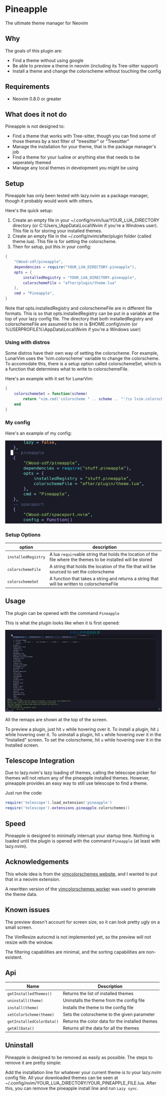 # Pineapple

The ultimate theme manager for Neovim

## Why

The goals of this plugin are:

- Find a theme without using google
- Be able to preview a theme in neovim (including its Tree-sitter support)
- Install a theme and change the colorscheme without touching the config

## Requirements

- Neovim 0.8.0 or greater

## What does it not do

Pineapple is not designed to:

- Find a theme that works with Tree-sitter, though you can find some of those themes by a text filter of "treesitter" or "Treesitter"
- Manage the installation for your theme, that is the package manager's job
- Find a theme for your lualine or anything else that needs to be seperately themed
- Manage any local themes in development you might be using

## Setup

Pineapple has only been tested with lazy.nvim as a package manager, though it probably would work with others.

Here's the quick setup:

1. Create an empty file in your ~/.config/nvim/lua/YOUR_LUA_DIRECTORY directory (or C:\Users\_\AppData\Local\Nvim if you're a Windows user). This file is for storing your installed themes.
2. Create an empty file in the ~/.config/nvim/after/plugin folder (called theme.lua). This file is for setting the colorscheme.
3. Then for setup, put this in your config:

```lua
{
    "CWood-sdf/pineapple",
    dependencies = require("YOUR_LUA_DIRECTORY.pineapple"),
    opts = {
        installedRegistry = "YOUR_LUA_DIRECTORY.pineapple",
        colorschemeFile = "after/plugin/theme.lua"
    },
    cmd = "Pineapple",
}
```

Note that opts.installedRegistry and colorschemeFile are in different file formats. This is so that opts.installedRegistry can be put in a variable at the top of your lazy config file. The directory that both installedRegistry and colorschemeFile are assumed to be in is $HOME\.config\nvim (or %USERPROFILE%\AppData\Local\Nvim if you're a Windows user)

### Using with distros

Some distros have their own way of setting the colorscheme. For example, LunarVim uses the 'lvim.colorscheme' variable to change the colorscheme. To accomodate this, there is a setup option called colorschemeSet, which is a function that determines what to write to colorschemeFile.

Here's an example with it set for LunarVim:

```lua
{
    colorschemeSet = function(scheme)
        return "vim.cmd('colorscheme " .. scheme .. "')\n lvim.colorscheme = '" .. scheme .. "'"
    end
}
```

### My config

Here's an example of my config:

![config example](./assets/conf.png)

### Setup Options

| option              | description                                                                                                    |
| ------------------- | -------------------------------------------------------------------------------------------------------------- |
| `installedRegistry` | A lua `require`able string that holds the location of the file where the themes to be installed will be stored |
| `colorschemeFile`   | A string that holds the location of the file that will be sourced to set the colorscheme                       |
| `colorschemeSet`    | A function that takes a string and returns a string that will be written to colorschemeFile                    |

## Usage

The plugin can be opened with the command `Pineapple`

This is what the plugin looks like when it is first opened:

![startup screen](./assets/startup.png)

All the remaps are shown at the top of the screen.

To preview a plugin, just hit `v` while hovering over it. To install a plugin, hit `i` while hovering over it. To uninstall a plugin, hit `x` while hovering over it in the "Installed" screen. To set the colorscheme, hit `u` while hovering over it in the Installed screen.

## Telescope Integration

Due to lazy.nvim's lazy loading of themes, calling the telescope picker for themes will not return any of the pineapple installed themes. However, pineapple provides an easy way to still use telescope to find a theme.

Just run the code:

```lua
require('telescope').load_extension('pineapple')
require('telescope').extensions.pineapple.colorschemes()

```

## Speed

Pineapple is designed to minimally interrupt your startup time. Nothing is loaded until the plugin is opened with the command `Pineapple` (at least with lazy.nvim).

## Acknowledgements

This whole idea is from the [vimcolorschemes website](https://vimcolorschemes.com/), and I wanted to put that in a neovim extension.

A rewritten version of the [vimcolorschemes worker](https://github.com/vimcolorschemes/worker) was used to generate the theme data.

## Known issues

The preview doesn't account for screen size, so it can look pretty ugly on a small screen.

The VimResize autocmd is not implemented yet, so the preview will not resize with the window.

The filtering capabilities are minimal, and the sorting capabilities are non-existent.

## Api

| Name                      | Description                                     |
| ------------------------- | ----------------------------------------------- |
| `getInstalledThemes()`    | Returns the list of installed themes            |
| `uninstall(theme)`        | Uninstalls the theme from the config file       |
| `install(theme)`          | Installs the theme to the config file           |
| `setColorScheme(theme)`   | Sets the colorscheme to the given parameter     |
| `getInstalledColorData()` | Returns the color data for the installed themes |
| `getAllData()`            | Returns all the data for all the themes         |

## Uninstall

Pineapple is designed to be removed as easily as possible. The steps to remove it are pretty simple:

Add the installation line for whatever your current theme is to your lazy.nvim config file. All your downloaded themes can be seen at ~/.config/nvim/YOUR_LUA_DIRECTORY/YOUR_PINEAPPLE_FILE.lua. After this, you can remove the pineapple install line and run `Lazy sync`.

```

```
